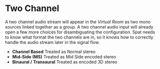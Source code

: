 # Two Channel

A two channel audio stream will appear in the _Virtual Room_ as two mono sources
linked together as a group. A two channel audio input will already open a few more
choices for disambiguating the configuration. Spat needs to know what format the
two channels are in, so it knows how to correctly handle the audio stream later in
the signal flow.

- **Channel Based**
    Treated as Normal stereo
- **Mid-Side (MS)**
    Treated as Mid Side encoded stereo
- **Binaural / Transaural**
    Treated as encoded 3D stereo

